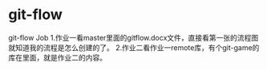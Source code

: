 # git-flow
git-flow Job
1.作业一看master里面的gitflow.docx文件，直接看第一张的流程图就知道我的流程是怎么创建的了。
2.作业二看作业一remote库，有个git-game的库在里面，就是作业二的内容。
